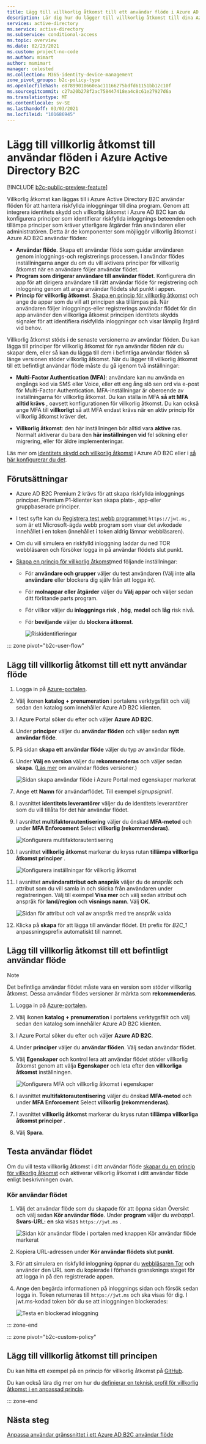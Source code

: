 ```yaml
---
title: Lägg till villkorlig åtkomst till ett användar flöde i Azure AD B2C
description: Lär dig hur du lägger till villkorlig åtkomst till dina Azure AD B2C användar flöden. Konfigurera Multi-Factor Authentication-inställningar (MFA) och principer för villkorlig åtkomst i dina användar flöden för att genomdriva principer och åtgärda riskfyllda inloggningar.
services: active-directory
ms.service: active-directory
ms.subservice: conditional-access
ms.topic: overview
ms.date: 02/23/2021
ms.custom: project-no-code
ms.author: mimart
author: msmimart
manager: celested
ms.collection: M365-identity-device-management
zone_pivot_groups: b2c-policy-type
ms.openlocfilehash: e87899010660eac11166275bdfd61151bb12c10f
ms.sourcegitcommit: c27a20b278f2ac758447418ea4c8c61e27927d6a
ms.translationtype: MT
ms.contentlocale: sv-SE
ms.lasthandoff: 03/03/2021
ms.locfileid: "101686945"
---
```

# <a name="add-conditional-access-to-user-flows-in-azure-active-directory-b2c"></a>Lägg till villkorlig åtkomst till användar flöden i Azure Active Directory B2C

[!INCLUDE [b2c-public-preview-feature](../../includes/active-directory-b2c-public-preview.md)]

Villkorlig åtkomst kan läggas till i Azure Active Directory B2C användar flöden för att hantera riskfyllda inloggningar till dina program. Genom att integrera identitets skydd och villkorlig åtkomst i Azure AD B2C kan du konfigurera principer som identifierar riskfyllda inloggnings beteenden och tillämpa principer som kräver ytterligare åtgärder från användaren eller administratören. Detta är de komponenter som möjliggör villkorlig åtkomst i Azure AD B2C användar flöden:

- **Användar flöde**. Skapa ett användar flöde som guidar användaren genom inloggnings-och registrerings processen. I användar flödes inställningarna anger du om du vill aktivera principer för villkorlig åtkomst när en användare följer användar flödet.
- **Program som dirigerar användare till användar flödet**. Konfigurera din app för att dirigera användare till rätt användar flöde för registrering och inloggning genom att ange användar flödets slut punkt i appen.
- **Princip för villkorlig åtkomst**. [Skapa en princip för villkorlig åtkomst](conditional-access-identity-protection-setup.md) och ange de appar som du vill att principen ska tillämpas på. När användaren följer inloggnings-eller registrerings användar flödet för din app använder den villkorliga åtkomst principen identitets skydds signaler för att identifiera riskfyllda inloggningar och visar lämplig åtgärd vid behov.

Villkorlig åtkomst stöds i de senaste versionerna av användar flöden. Du kan lägga till principer för villkorlig åtkomst för nya användar flöden när du skapar dem, eller så kan du lägga till dem i befintliga användar flöden så länge versionen stöder villkorlig åtkomst. När du lägger till villkorlig åtkomst till ett befintligt användar flöde måste du gå igenom två inställningar:

- **Multi-Factor Authentication (MFA)**: användare kan nu använda en engångs kod via SMS eller Voice, eller ett eng ång slö sen ord via e-post för Multi-Factor Authentication. MFA-inställningar är oberoende av inställningarna för villkorlig åtkomst. Du kan ställa in MFA **så att MFA alltid krävs** , oavsett konfigurationen för villkorlig åtkomst. Du kan också ange MFA till **villkorligt** så att MFA endast krävs när en aktiv princip för villkorlig åtkomst kräver det.

- **Villkorlig åtkomst**: den här inställningen bör alltid vara **aktive** ras. Normalt aktiverar du bara den **här inställningen vid** fel sökning eller migrering, eller för äldre implementeringar.

Läs mer om [identitets skydd och villkorlig åtkomst](conditional-access-identity-protection-overview.md) i Azure AD B2C eller i [så här konfigurerar du det](conditional-access-identity-protection-setup.md).

## <a name="prerequisites"></a>Förutsättningar

- Azure AD B2C Premium 2 krävs för att skapa riskfyllda inloggnings principer. Premium P1-klienter kan skapa plats-, app-eller gruppbaserade principer.
- I test syfte kan du [Registrera test webb programmet](tutorial-register-applications.md) `https://jwt.ms` , som är ett Microsoft-ägda webb program som visar det avkodade innehållet i en token (innehållet i token aldrig lämnar webbläsaren). 
- Om du vill simulera en riskfylld inloggning laddar du ned TOR webbläsaren och försöker logga in på användar flödets slut punkt.
- [Skapa en princip för villkorlig åtkomst](conditional-access-identity-protection-setup.md)med följande inställningar:
   
  - För **användare och grupper** väljer du test användaren (Välj inte **alla användare** eller blockera dig själv från att logga in).
  - För **molnappar eller åtgärder** väljer du **Välj appar** och väljer sedan ditt förlitande parts program.
  - För villkor väljer du **inloggnings risk** , **hög**, **medel** och **låg** risk nivå.
  - För **beviljande** väljer du **blockera åtkomst**.

      ![Riskidentifieringar](media/conditional-access-identity-protection-setup/test-conditional-access-policy.png)

::: zone pivot="b2c-user-flow"

## <a name="add-conditional-access-to-a-new-user-flow"></a>Lägg till villkorlig åtkomst till ett nytt användar flöde

1. Logga in på [Azure-portalen](https://portal.azure.com).
1. Välj ikonen **katalog + prenumeration** i portalens verktygsfält och välj sedan den katalog som innehåller Azure AD B2C klienten.
1. I Azure Portal söker du efter och väljer **Azure AD B2C**.
1. Under **principer** väljer du **användar flöden** och väljer sedan **nytt användar flöde**.
1. På sidan **skapa ett användar flöde** väljer du typ av användar flöde.
1. Under **Välj en version** väljer du **rekommenderas** och väljer sedan **skapa**. ([Läs mer](user-flow-versions.md) om användar flödes versioner.)

    ![Sidan skapa användar flöde i Azure Portal med egenskaper markerat](./media/tutorial-create-user-flows/select-version.png)

1. Ange ett **Namn** för användarflödet. Till exempel *signupsignin1*.
1. I avsnittet **identitets leverantörer** väljer du de identitets leverantörer som du vill tillåta för det här användar flödet.
2. I avsnittet **multifaktorautentisering** väljer du önskad **MFA-metod** och under **MFA Enforcement** Select **villkorlig (rekommenderas)**.
 
   ![Konfigurera multifaktorautentisering](media/conditional-access-user-flow/configure-mfa.png)

1. I avsnittet **villkorlig åtkomst** markerar du kryss rutan **tillämpa villkorliga åtkomst principer** .

   ![Konfigurera inställningar för villkorlig åtkomst](media/conditional-access-user-flow/configure-conditional-access.png)

1. I avsnittet **användarattribut och anspråk** väljer du de anspråk och attribut som du vill samla in och skicka från användaren under registreringen. Välj till exempel **Visa mer** och välj sedan attribut och anspråk för **land/region** och **visnings namn**. Välj **OK**.

    ![Sidan för attribut och val av anspråk med tre anspråk valda](./media/conditional-access-user-flow/configure-user-attributes-claims.png)

1. Klicka på **skapa** för att lägga till användar flödet. Ett prefix för *B2C_1* anpassningsprefix automatiskt till namnet.

## <a name="add-conditional-access-to-an-existing-user-flow"></a>Lägg till villkorlig åtkomst till ett befintligt användar flöde

> [!NOTE]
> Det befintliga användar flödet måste vara en version som stöder villkorlig åtkomst. Dessa användar flödes versioner är märkta som **rekommenderas**.

1. Logga in på [Azure-portalen](https://portal.azure.com).

1. Välj ikonen **katalog + prenumeration** i portalens verktygsfält och välj sedan den katalog som innehåller Azure AD B2C klienten.

1. I Azure Portal söker du efter och väljer **Azure AD B2C**.

1. Under **principer** väljer du **användar flöden**. Välj sedan användar flödet.

1. Välj **Egenskaper** och kontrol lera att användar flödet stöder villkorlig åtkomst genom att välja **Egenskaper** och leta efter den **villkorliga åtkomst** inställningen.
 
   ![Konfigurera MFA och villkorlig åtkomst i egenskaper](media/conditional-access-user-flow/add-conditional-access.png)

1. I avsnittet **multifaktorautentisering** väljer du önskad **MFA-metod** och under **MFA Enforcement** Select **villkorlig (rekommenderas)**.
 
1. I avsnittet **villkorlig åtkomst** markerar du kryss rutan **tillämpa villkorliga åtkomst principer** .

1. Välj **Spara**.

## <a name="test-the-user-flow"></a>Testa användar flödet

Om du vill testa villkorlig åtkomst i ditt användar flöde [skapar du en princip för villkorlig åtkomst](conditional-access-identity-protection-setup.md) och aktiverar villkorlig åtkomst i ditt användar flöde enligt beskrivningen ovan. 


### <a name="run-the-user-flow"></a>Kör användar flödet

1. Välj det användar flöde som du skapade för att öppna sidan Översikt och välj sedan **Kör användar flöde**. Under **program** väljer du *webapp1*. **Svars-URL: en** ska visas `https://jwt.ms` .

   ![Sidan kör användar flöde i portalen med knappen Kör användar flöde markerat](./media/tutorial-create-user-flows/signup-signin-run-now.PNG)

1. Kopiera URL-adressen under **Kör användar flödets slut punkt**.

1. För att simulera en riskfylld inloggning öppnar du [webbläsaren Tor](https://www.torproject.org/download/) och använder den URL som du kopierade i förhands gransknings steget för att logga in på den registrerade appen.

1. Ange den begärda informationen på inloggnings sidan och försök sedan logga in. Token returneras till `https://jwt.ms` och ska visas för dig. I jwt.ms-kodad token bör du se att inloggningen blockerades:

   ![Testa en blockerad inloggning](media/conditional-access-identity-protection-setup/test-blocked-sign-in.png)

::: zone-end

::: zone pivot="b2c-custom-policy"

## <a name="add-conditional-access-to-your-policy"></a>Lägg till villkorlig åtkomst till principen

Du kan hitta ett exempel på en princip för villkorlig åtkomst på [GitHub](https://github.com/azure-ad-b2c/samples/tree/master/policies/conditional-access).

Du kan också lära dig mer om hur du [definierar en teknisk profil för villkorlig åtkomst i en anpassad princip](conditional-access-technical-profile.md).

::: zone-end

## <a name="next-steps"></a>Nästa steg

[Anpassa användar gränssnittet i ett Azure AD B2C användar flöde](customize-ui-with-html.md)
